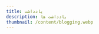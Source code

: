```yaml
---
title: یادداشت
description: یادداشت ها
thumbnail: /content/blogging.webp
---
```


<LogsArchives cat='notes' />
